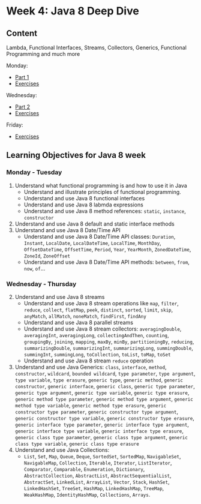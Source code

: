 # Week 4: Java 8 Deep Dive
## Content
Lambda, Functional Interfaces, Streams, Collectors, Generics, Functional Programming and much more 

Monday:
- [Part 1](Java8DeepDive.md)
- [Exercises](ClassExercises.md)

Wednesday:
- [Part 2](Java8DeepDive2.md)
- [Exercises](ClassExercises.md)

Friday:
- [Exercises](Week4Exercises.md)

## Learning Objectives for Java 8 week
### Monday - Tuesday
1. Understand what functional programming is and how to use it in Java
    - Understand and illustrate principles of functional programming.
    - Understand and use Java 8 functional interfaces
    - Understand and use Java 8 labmda expressions
    - Understand and use Java 8 method references: `static`, `instance`, `constructor`
2. Understand and use Java 8 default and static interface methods
3. Understand and use Java 8 Date/Time API
    - Understand and use Java 8 Date/Time API classes: `Duration`, `Instant`, `LocalDate`, `LocalDateTime`, `LocalTime`, `MonthDay`, `OffsetDateTime`, `OffsetTime`, `Period`, `Year`, `YearMonth`, `ZonedDateTime`, `ZoneId`, `ZoneOffset`
    - Understand and use Java 8 Date/Time API methods: `between`, `from`, `now`, `of`...
### Wednesday - Thursday
2. Understand and use Java 8 streams
    - Understand and use Java 8 stream operations like `map`, `filter`, `reduce`, `collect`, `flatMap`, `peek`, `distinct`, `sorted`, `limit`, `skip`, `anyMatch`, `allMatch`, `noneMatch`, `findFirst`, `findAny`
    - Understand and use Java 8 parallel streams
    - Understand and use Java 8 stream collectors: `averagingDouble`, `averagingInt`, `averagingLong`, `collectingAndThen`, `counting`, `groupingBy`, `joining`, `mapping`, `maxBy`, `minBy`, `partitioningBy`, `reducing`, `summarizingDouble`, `summarizingInt`, `summarizingLong`, `summingDouble`, `summingInt`, `summingLong`, `toCollection`, `toList`, `toMap`, `toSet`
    - Understand and use Java 8 stream `reduce` operation
6. Understand and use Java Generics: `class`, `interface`, `method`, `constructor`, `wildcard`, `bounded wildcard`, `type parameter`, `type argument`, `type variable`, `type erasure`, `generic type`, `generic method`, `generic constructor`, `generic interface`, `generic class`, `generic type parameter`, `generic type argument`, `generic type variable`, `generic type erasure`, `generic method type parameter`, `generic method type argument`, `generic method type variable`, `generic method type erasure`, `generic constructor type parameter`, `generic constructor type argument`, `generic constructor type variable`, `generic constructor type erasure`, `generic interface type parameter`, `generic interface type argument`, `generic interface type variable`, `generic interface type erasure`, `generic class type parameter`, `generic class type argument`, `generic class type variable`, `generic class type erasure`
7. Understand and use Java Collections: 
    - `List`, `Set`, `Map`, `Queue`, `Deque`, `SortedSet`, `SortedMap`, `NavigableSet`, `NavigableMap`, `Collection`, `Iterable`, `Iterator`, `ListIterator`, `Comparator`, `Comparable`, `Enumeration`, `Dictionary`, `AbstractCollection`, `AbstractList`, `AbstractSequentialList`, `AbstractSet`, `LinkedList`, `ArrayList`, `Vector`, `Stack`, `HashSet`, `LinkedHashSet`, `TreeSet`, `HashMap`, `LinkedHashMap`, `TreeMap`, `WeakHashMap`, `IdentityHashMap`, `Collections`, `Arrays`.
